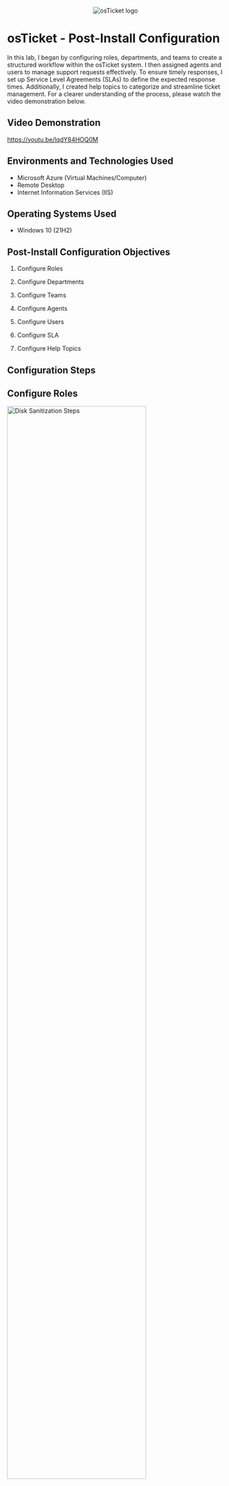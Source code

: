 <p align="center">
<img src="https://i.imgur.com/Clzj7Xs.png" alt="osTicket logo"/>
</p>

<h1>osTicket - Post-Install Configuration</h1>
In this lab, I began by configuring roles, departments, and teams to create a structured workflow within the osTicket system. I then assigned agents and users to manage support requests effectively. To ensure timely responses, I set up Service Level Agreements (SLAs) to define the expected response times. Additionally, I created help topics to categorize and streamline ticket management. For a clearer understanding of the process, please watch the video demonstration below. <br />


<h2>Video Demonstration</h2>

https://youtu.be/lqdY84HOQ0M

<h2>Environments and Technologies Used</h2>

- Microsoft Azure (Virtual Machines/Computer)
- Remote Desktop
- Internet Information Services (IIS)

<h2>Operating Systems Used </h2>

- Windows 10</b> (21H2)

<h2>Post-Install Configuration Objectives</h2>

1. Configure Roles

2. Configure Departments

3. Configure Teams

4. Configure Agents

5. Configure Users

6. Configure SLA

7. Configure Help Topics

<h2>Configuration Steps</h2>

<h2>Configure Roles</h2>

<p>
<img src="https://i.imgur.com/4RfrZv7.png" height="80%" width="80%" alt="Disk Sanitization Steps"/>
</p>
<p>
I configured roles, define specific permissions and access levels for different users or system components. This ensures that each role has the appropriate privileges to perform assigned tasks while maintaining security and operational control. See the steps in the video demonstration link above.
</p>
<br />

<h2>Configure Departments</h2>

<p>
<img src="https://i.imgur.com/LvGYERz.png" height="80%" width="80%" alt="Disk Sanitization Steps"/>
</p>
<p>
I configured departments, and set up organizational units within the system, assigning specific responsibilities, workflows, and access controls to ensure that tickets or tasks are routed to the appropriate teams for efficient handling and management. See the steps in the video demonstration link above.
</p>
<br />

<h2>Configure Teams</h2>

<p>
<img src="https://i.imgur.com/tn47OzK.png" height="80%" width="80%" alt="Disk Sanitization Steps"/>
</p>
<p>
I configured teams and group users across different departments based on expertise or responsibilities, allowing for better collaboration, ticket assignment, and workload distribution within the system. See the steps in the video demonstration link above.
</p>
<br />

<h2>Configure Agents</h2>

<p>
<img src="https://i.imgur.com/aO7l6lp.png" height="80%" width="80%" alt="Disk Sanitization Steps"/>
</p>
<p>
I configured agents and created individual user accounts for support staff, assigning them specific roles, permissions, and department access within the system. This ensures that agents can manage tickets, communicate with users, resolve issues, and perform administrative tasks based on their designated responsibilities. Proper agent configuration helps streamline workflow, enforce security policies, and ensure efficient ticket handling within the support system. See the steps in the video demonstration link above.
</p>
<br />

<h2>Configure Users</h2>

<p>
<img src="https://i.imgur.com/n9uBJEJ.png" height="80%" width="80%" alt="Disk Sanitization Steps"/>
</p>
<p>
I configured users, created and manage customer accounts within the system, allowing them to submit tickets, track requests, and communicate with support agents while defining access levels and permissions to ensure efficient service management. See the steps in the video demonstration link above.
</p>
<br />

<h2>Configure SLA</h2>

<p>
<img src="https://i.imgur.com/gZZYgnU.png" height="80%" width="80%" alt="Disk Sanitization Steps"/>
</p>
<p>
I configured SLA (Service Level Agreement), defined response and resolution time policies for support tickets, ensuring timely service delivery, prioritization, and compliance with customer expectations. See the steps in the video demonstration link above.
</p>
<br />

<h2>Configure Help Topics</h2>

<p>
<img src="https://i.imgur.com/8OTtWuo.png" height="80%" width="80%" alt="Disk Sanitization Steps"/>
</p>
<p>
I configured help topics and created predefined categories for support requests, allowing users to select the most relevant topic when submitting a ticket. This helps streamline ticket routing, assign requests to the appropriate departments or agents, and improve overall support efficiency. See the steps in the video demonstration link above.
</p>
<br />
